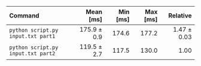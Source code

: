 | Command | Mean [ms] | Min [ms] | Max [ms] | Relative |
|:---|---:|---:|---:|---:|
| `python script.py input.txt part1` | 175.9 ± 0.9 | 174.6 | 177.2 | 1.47 ± 0.03 |
| `python script.py input.txt part2` | 119.5 ± 2.7 | 117.5 | 130.0 | 1.00 |
